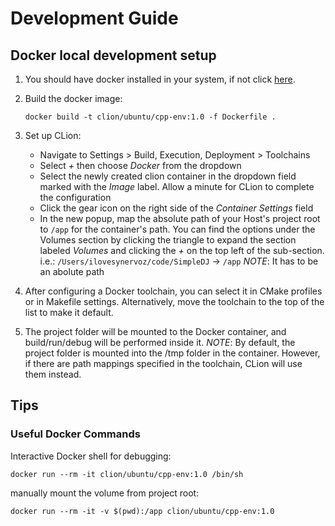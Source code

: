 # Development Guide

## Docker local development setup

1. You should have docker installed in your system, if not click [here](https://docs.docker.com/get-docker/).

2. Build the docker image:
    ```shell
    docker build -t clion/ubuntu/cpp-env:1.0 -f Dockerfile .
    ```
3. Set up CLion:
    - Navigate to Settings > Build, Execution, Deployment > Toolchains
    - Select _+_ then choose _Docker_ from the dropdown
    - Select the newly created clion container in the dropdown field
      marked with the _Image_ label. Allow a minute for CLion to complete the configuration
    - Click the gear icon on the right side of the _Container Settings_
      field
    - In the new popup, map the absolute path of your Host's project
      root to `/app` for the container's path. You can find the options
      under the Volumes section by clicking the triangle to expand the
      section labeled _Volumes_ and clicking the _+_ on the top left of
      the sub-section. i.e.:
        `/Users/ilovesynervoz/code/SimpleDJ` -> `/app`
      *NOTE*: It has to be an abolute path

4. After configuring a Docker toolchain, you can select it in CMake
   profiles or in Makefile settings. Alternatively, move the toolchain
   to the top of the list to make it default.

5. The project folder will be mounted to the Docker container, and
   build/run/debug will be performed inside it.
    *NOTE*: By default, the project folder is mounted into the /tmp
    folder in the container. However, if there are path mappings
    specified in the toolchain, CLion will use them instead.

## Tips

### Useful Docker Commands

Interactive Docker shell for debugging:
```shell
docker run --rm -it clion/ubuntu/cpp-env:1.0 /bin/sh
```

manually mount the volume from project root:
```shell
docker run --rm -it -v $(pwd):/app clion/ubuntu/cpp-env:1.0
```
